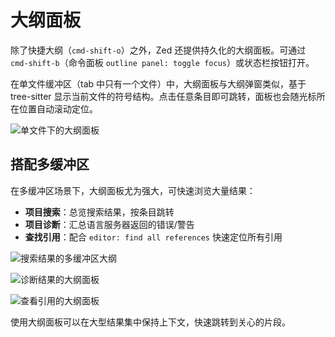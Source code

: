 # 大纲面板

除了快捷大纲（`cmd-shift-o`）之外，Zed 还提供持久化的大纲面板。可通过 `cmd-shift-b`（命令面板 `outline panel: toggle focus`）或状态栏按钮打开。

在单文件缓冲区（tab 中只有一个文件）中，大纲面板与大纲弹窗类似，基于 tree-sitter 显示当前文件的符号结构。点击任意条目即可跳转，面板也会随光标所在位置自动滚动定位。

![单文件下的大纲面板](https://zed.dev/img/outline-panel/singleton.png)

## 搭配多缓冲区

在多缓冲区场景下，大纲面板尤为强大，可快速浏览大量结果：

- **项目搜索**：总览搜索结果，按条目跳转
- **项目诊断**：汇总语言服务器返回的错误/警告
- **查找引用**：配合 `editor: find all references` 快速定位所有引用

![搜索结果的多缓冲区大纲](https://zed.dev/img/outline-panel/project-search.png)

![诊断结果的大纲面板](https://zed.dev/img/outline-panel/project-diagnostics.png)

![查看引用的大纲面板](https://zed.dev/img/outline-panel/find-all-references.png)

使用大纲面板可以在大型结果集中保持上下文，快速跳转到关心的片段。
